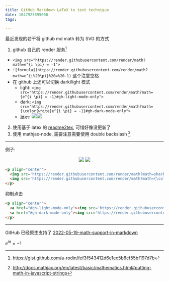 ```yaml
---
title: GitHub Markdown LaTeX to text technique
date: 1647925895000
tags:

---
```

最近发现的若干将 github md math 转为 SVG 的方式
1. github 自己的 render 服务[^1]
  * `<img src="https://render.githubusercontent.com/render/math?math=e^{i \pi} = -1">`
  * `![formula](https://render.githubusercontent.com/render/math?math=e^{i%20\pi}%20=%20-1)` 这个注意空格
  * 在 github 上还可以切换 dark/light 模式
    * light: `<img src="https://render.githubusercontent.com/render/math?math={e^{i \pi} = -1}#gh-light-mode-only">`
    * dark: `<img src="https://render.githubusercontent.com/render/math?math={\color{white}e^{i \pi} = -1}#gh-dark-mode-only">`
    * 展示: <img src="https://render.githubusercontent.com/render/math?math={e^{i \pi} = -1}#gh-light-mode-only"><img src="https://render.githubusercontent.com/render/math?math={\color{white}e^{i \pi} = -1}#gh-dark-mode-only">

2. 使用基于 latex 的 [readme2tex](https://github.com/leegao/readme2tex), 可惜好像没更新了
3. 使用 mathjax-node, 需要注意需要使用 double backslash [^2]




[^1]: https://gist.github.com/a-rodin/fef3f543412d6e1ec5b6cf55bf197d7b
[^2]: http://docs.mathjax.org/en/latest/basic/mathematics.html#putting-math-in-javascript-strings

---

<a id="issuecomment-1075233948"></a>
例子: 
<p align="center">
  <a href="#gh-light-mode-only"><img src='https://render.githubusercontent.com/render/math?math=sharks%20=%20\text{%CF%83}_{family%20=%20\text{%22}sharks\text{%22}}(animals)#gh-light-mode-only'></a>
   <a href="#gh-dark-mode-only"><img src='https://render.githubusercontent.com/render/math?math={\color{white}sharks%20=%20\text{%CF%83}_{family%20=%20\text{%22}sharks\text{%22}}(animals)}#gh-dark-mode-only'></a>
</p>

```html
<p align="center">
  <img src='https://render.githubusercontent.com/render/math?math=sharks%20=%20\text{%CF%83}_{family%20=%20\text{%22}sharks\text{%22}}(animals)#gh-light-mode-only'>
  <img src='https://render.githubusercontent.com/render/math?math={\color{white}sharks%20=%20\text{%CF%83}_{family%20=%20\text{%22}sharks\text{%22}}(animals)}#gh-dark-mode-only'>
</p>
```
抑制点击
```html
<p align="center">
  <a href="#gh-light-mode-only"><img src='https://render.githubusercontent.com/render/math?math=sharks%20=%20\text{%CF%83}_{family%20=%20\text{%22}sharks\text{%22}}(animals)#gh-light-mode-only'></a>
  <a href="#gh-dark-mode-only"><img src='https://render.githubusercontent.com/render/math?math={\color{white}sharks%20=%20\text{%CF%83}_{family%20=%20\text{%22}sharks\text{%22}}(animals)}#gh-dark-mode-only'></a>
</p>
```

---

<a id="issuecomment-1152091363"></a>
GitHub 已经原生支持了 [2022-05-19-math-support-in-markdown](https://github.blog/2022-05-19-math-support-in-markdown/)

$e^{i \pi} = -1$